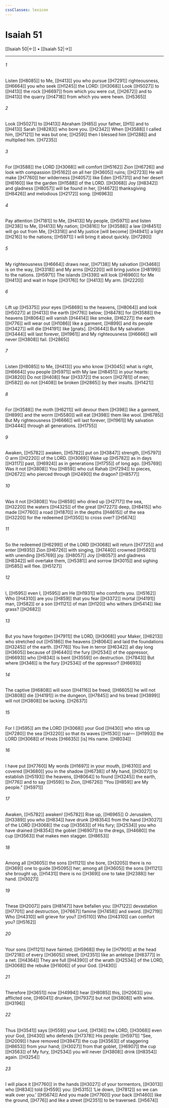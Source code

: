 ```yaml
---
cssClasses: lexicon
---
```


# Isaiah 51

[[Isaiah 50|←]] • [[Isaiah 52|→]]

---

###### 1
Listen [[H8085]] to Me, [[H413]] you who pursue [[H7291]] righteousness, [[H6664]] you who seek [[H1245]] the LORD: [[H3068]] Look [[H5027]] to [[H413]] the rock [[H6697]] from which you were cut, [[H2672]] and to [[H413]] the quarry [[H4718]] from which you were hewn. [[H5365]]

###### 2
Look [[H5027]] to [[H413]] Abraham [[H85]] your father, [[H1]] and to [[H413]] Sarah [[H8283]] who bore you. [[H2342]] When [[H3588]] I called him, [[H7121]] he was but one; [[H259]] then I blessed him [[H1288]] and multiplied him. [[H7235]]

###### 3
For [[H3588]] the LORD [[H3068]] will comfort [[H5162]] Zion [[H6726]] and look with compassion [[H5162]] on all her [[H3605]] ruins; [[H2723]] He will make [[H7760]] her wilderness [[H4057]] like Eden [[H5731]] and her desert [[H6160]] like the garden [[H1588]] of the LORD. [[H3068]] Joy [[H8342]] and gladness [[H8057]] will be found in her, [[H4672]] thanksgiving [[H8426]] and melodious [[H2172]] song. [[H6963]]

###### 4
Pay attention [[H7181]] to Me, [[H413]] My people, [[H5971]] and listen [[H238]] to Me, [[H413]] My nation; [[H3816]] for [[H3588]] a law [[H8451]] will go out from Me, [[H3318]] and My justice [will become] [[H4941]] a light [[H216]] to the nations; [[H5971]] I will bring it about quickly. [[H7280]]

###### 5
My righteousness [[H6664]] draws near, [[H7138]] My salvation [[H3468]] is on the way, [[H3318]] and My arms [[H2220]] will bring justice [[H8199]] to the nations. [[H5971]] The islands [[H339]] will look [[H6960]] for Me [[H413]] and wait in hope [[H3176]] for [[H413]] My arm. [[H2220]]

###### 6
Lift up [[H5375]] your eyes [[H5869]] to the heavens, [[H8064]] and look [[H5027]] at [[H413]] the earth [[H776]] below; [[H8478]] for [[H3588]] the heavens [[H8064]] will vanish [[H4414]] like smoke, [[H6227]] the earth [[H776]] will wear out [[H1086]] like a garment, [[H899]] and its people [[H3427]] will die [[H4191]] like [gnats]. [[H3644]] But My salvation [[H3444]] will last forever, [[H1961]] and My righteousness [[H6666]] will never [[H3808]] fail. [[H2865]]

###### 7
Listen [[H8085]] to Me, [[H413]] you who know [[H3045]] what is right, [[H6664]] you people [[H5971]] with My law [[H8451]] in your hearts: [[H3820]] Do not [[H408]] fear [[H3372]] the scorn [[H2781]] of men; [[H582]] do not [[H408]] be broken [[H2865]] by their insults. [[H1421]]

###### 8
For [[H3588]] the moth [[H6211]] will devour them [[H398]] like a garment, [[H899]] and the worm [[H5580]] will eat [[H398]] them like wool. [[H6785]] But My righteousness [[H6666]] will last forever, [[H1961]] My salvation [[H3444]] through all generations. [[H1755]]

###### 9
Awaken, [[H5782]] awaken, [[H5782]] put on [[H3847]] strength, [[H5797]] O arm [[H2220]] of the LORD. [[H3069]] Wake up [[H5782]] as in days [[H3117]] past, [[H6924]] as in generations [[H1755]] of long ago. [[H5769]] Was it not [[H3808]] You [[H859]] who cut Rahab [[H7294]] to pieces, [[H2672]] who pierced through [[H2490]] the dragon? [[H8577]]

###### 10
Was it not [[H3808]] You [[H859]] who dried up [[H2717]] the sea, [[H3220]] the waters [[H4325]] of the great [[H7227]] deep, [[H8415]] who made [[H7760]] a road [[H1870]] in the depths [[H4615]] of the sea [[H3220]] for the redeemed [[H1350]] to cross over? [[H5674]]

###### 11
So the redeemed [[H6299]] of the LORD [[H3068]] will return [[H7725]] and enter [[H935]] Zion [[H6726]] with singing, [[H7440]] crowned [[H5921]] with unending [[H5769]] joy. [[H8057]] Joy [[H8057]] and gladness [[H8342]] will overtake them, [[H5381]] and sorrow [[H3015]] and sighing [[H585]] will flee. [[H5127]]

###### 12
I, [[H595]] even I, [[H595]] am He [[H1931]] who comforts you. [[H5162]] Who [[H4310]] are you [[H859]] that you fear [[H3372]] mortal [[H4191]] man, [[H582]] or a son [[H1121]] of man [[H120]] who withers [[H5414]] like grass? [[H2682]]

###### 13
But you have forgotten [[H7911]] the LORD, [[H3068]] your Maker, [[H6213]] who stretched out [[H5186]] the heavens [[H8064]] and laid the foundations [[H3245]] of the earth. [[H776]] You live in terror [[H6342]] all day long [[H3605]] because of [[H6440]] the fury [[H2534]] of the oppressor, [[H6693]] who [[H834]] is bent [[H3559]] on destruction. [[H7843]] But where [[H346]] is the fury [[H2534]] of the oppressor? [[H6693]]

###### 14
The captive [[H6808]] will soon [[H4116]] be freed; [[H6605]] he will not [[H3808]] die [[H4191]] in the dungeon, [[H7845]] and his bread [[H3899]] will not [[H3808]] be lacking. [[H2637]]

###### 15
For I [[H595]] am the LORD [[H3068]] your God [[H430]] who stirs up [[H7280]] the sea [[H3220]] so that its waves [[H1530]] roar— [[H1993]] the LORD [[H3068]] of Hosts [[H6635]] [is] His name. [[H8034]]

###### 16
I have put [[H7760]] My words [[H1697]] in your mouth, [[H6310]] and covered [[H3680]] you in the shadow [[H6738]] of My hand, [[H3027]] to establish [[H5193]] the heavens, [[H8064]] to found [[H3245]] the earth, [[H776]] and to say [[H559]] to Zion, [[H6726]] “You [[H859]] are My people.” [[H5971]]

###### 17
Awaken, [[H5782]] awaken! [[H5782]] Rise up, [[H6965]] O Jerusalem, [[H3389]] you who [[H834]] have drunk [[H8354]] from the hand [[H3027]] of the LORD [[H3068]] the cup [[H3563]] of His fury; [[H2534]] you who have drained [[H8354]] the goblet [[H6907]] to the dregs, [[H4680]] the cup [[H3563]] that makes men stagger. [[H8653]]

###### 18
Among all [[H3605]] the sons [[H1121]] she bore, [[H3205]] there is no [[H369]] one to guide [[H5095]] her;  among all [[H3605]] the sons [[H1121]] she brought up, [[H1431]] there is no [[H369]] one to take [[H2388]] her hand. [[H3027]]

###### 19
These [[H2007]] pairs [[H8147]] have befallen you: [[H7122]] devastation [[H7701]] and destruction, [[H7667]] famine [[H7458]] and sword. [[H2719]] Who [[H4310]] will grieve for you? [[H5110]] Who [[H4310]] can comfort you? [[H5162]]

###### 20
Your sons [[H1121]] have fainted; [[H5968]] they lie [[H7901]] at the head [[H7218]] of every [[H3605]] street, [[H2351]] like an antelope [[H8377]] in a net. [[H4364]] They are full [[H4390]] of the wrath [[H2534]] of the LORD, [[H3068]] the rebuke [[H1606]] of your God. [[H430]]

###### 21
Therefore [[H3651]] now [[H4994]] hear [[H8085]] this, [[H2063]] you afflicted one, [[H6041]] drunken, [[H7937]] but not [[H3808]] with wine. [[H3196]]

###### 22
Thus [[H3541]] says [[H559]] your Lord, [[H136]] the LORD, [[H3068]] even your God, [[H430]] who defends [[H7378]] His people: [[H5971]] “See, [[H2009]] I have removed [[H3947]] the cup [[H3563]] of staggering [[H8653]] from your hand; [[H3027]] from that goblet, [[H6907]] the cup [[H3563]] of My fury, [[H2534]] you will never [[H3808]] drink [[H8354]] again. [[H3254]]

###### 23
I will place it [[H7760]] in the hands [[H3027]] of your tormentors, [[H3013]] who [[H834]] told [[H559]] you: [[H5315]] ‘Lie down, [[H7812]] so we can walk over you.’ [[H5674]] And you made [[H7760]] your back [[H1460]] like the ground, [[H776]] and like a street [[H2351]] to be traversed. [[H5674]]

